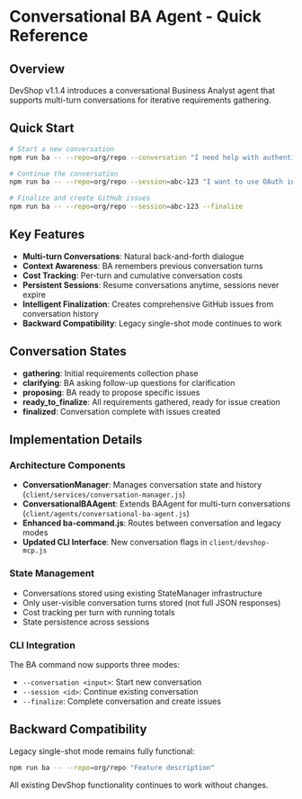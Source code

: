 # Conversational BA Agent - Quick Reference

## Overview

DevShop v1.1.4 introduces a conversational Business Analyst agent that supports multi-turn conversations for iterative requirements gathering.

## Quick Start

```bash
# Start a new conversation
npm run ba -- --repo=org/repo --conversation "I need help with authentication"

# Continue the conversation  
npm run ba -- --repo=org/repo --session=abc-123 "I want to use OAuth instead"

# Finalize and create GitHub issues
npm run ba -- --repo=org/repo --session=abc-123 --finalize
```

## Key Features

- **Multi-turn Conversations**: Natural back-and-forth dialogue
- **Context Awareness**: BA remembers previous conversation turns  
- **Cost Tracking**: Per-turn and cumulative conversation costs
- **Persistent Sessions**: Resume conversations anytime, sessions never expire
- **Intelligent Finalization**: Creates comprehensive GitHub issues from conversation history
- **Backward Compatibility**: Legacy single-shot mode continues to work

## Conversation States

- **gathering**: Initial requirements collection phase
- **clarifying**: BA asking follow-up questions for clarification
- **proposing**: BA ready to propose specific issues
- **ready_to_finalize**: All requirements gathered, ready for issue creation
- **finalized**: Conversation complete with issues created

## Implementation Details

### Architecture Components

- **ConversationManager**: Manages conversation state and history (`client/services/conversation-manager.js`)
- **ConversationalBAAgent**: Extends BAAgent for multi-turn conversations (`client/agents/conversational-ba-agent.js`)
- **Enhanced ba-command.js**: Routes between conversation and legacy modes
- **Updated CLI Interface**: New conversation flags in `client/devshop-mcp.js`

### State Management

- Conversations stored using existing StateManager infrastructure
- Only user-visible conversation turns stored (not full JSON responses)
- Cost tracking per turn with running totals
- State persistence across sessions

### CLI Integration

The BA command now supports three modes:
- `--conversation <input>`: Start new conversation
- `--session <id>`: Continue existing conversation
- `--finalize`: Complete conversation and create issues

## Backward Compatibility

Legacy single-shot mode remains fully functional:
```bash
npm run ba -- --repo=org/repo "Feature description"
```

All existing DevShop functionality continues to work without changes.